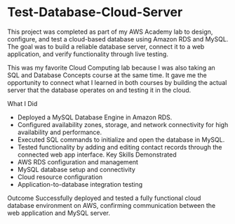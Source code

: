 # Test-Database-Cloud-Server
This project was completed as part of my AWS Academy lab to design, configure, and test a cloud-based database using Amazon RDS and MySQL. The goal was to build a reliable database server, connect it to a web application, and verify functionality through live testing.

This was my favorite Cloud Computing lab because I was also taking an SQL and Database Concepts course at the same time. It gave me the opportunity to connect what I learned in both courses by building the actual server that the database operates on and testing it in the cloud.

What I Did
* Deployed a MySQL Database Engine in Amazon RDS.
* Configured availability zones, storage, and network connectivity for high availability and performance.
* Executed SQL commands to initialize and open the database in MySQL.
* Tested functionality by adding and editing contact records through the connected web app interface.
Key Skills Demonstrated
* AWS RDS configuration and management
* MySQL database setup and connectivity
* Cloud resource configuration
* Application-to-database integration testing
  
Outcome
Successfully deployed and tested a fully functional cloud database environment on AWS, confirming communication between the web application and MySQL server.
